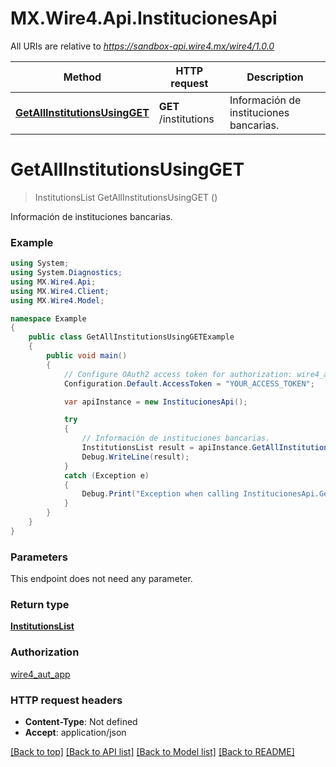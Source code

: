 # MX.Wire4.Api.InstitucionesApi

All URIs are relative to *https://sandbox-api.wire4.mx/wire4/1.0.0*

Method | HTTP request | Description
------------- | ------------- | -------------
[**GetAllInstitutionsUsingGET**](InstitucionesApi.md#getallinstitutionsusingget) | **GET** /institutions | Información de instituciones bancarias.

<a name="getallinstitutionsusingget"></a>
# **GetAllInstitutionsUsingGET**
> InstitutionsList GetAllInstitutionsUsingGET ()

Información de instituciones bancarias.

### Example
```csharp
using System;
using System.Diagnostics;
using MX.Wire4.Api;
using MX.Wire4.Client;
using MX.Wire4.Model;

namespace Example
{
    public class GetAllInstitutionsUsingGETExample
    {
        public void main()
        {
            // Configure OAuth2 access token for authorization: wire4_aut_app
            Configuration.Default.AccessToken = "YOUR_ACCESS_TOKEN";

            var apiInstance = new InstitucionesApi();

            try
            {
                // Información de instituciones bancarias.
                InstitutionsList result = apiInstance.GetAllInstitutionsUsingGET();
                Debug.WriteLine(result);
            }
            catch (Exception e)
            {
                Debug.Print("Exception when calling InstitucionesApi.GetAllInstitutionsUsingGET: " + e.Message );
            }
        }
    }
}
```

### Parameters
This endpoint does not need any parameter.

### Return type

[**InstitutionsList**](InstitutionsList.md)

### Authorization

[wire4_aut_app](../README.md#wire4_aut_app)

### HTTP request headers

 - **Content-Type**: Not defined
 - **Accept**: application/json

[[Back to top]](#) [[Back to API list]](../README.md#documentation-for-api-endpoints) [[Back to Model list]](../README.md#documentation-for-models) [[Back to README]](../README.md)
